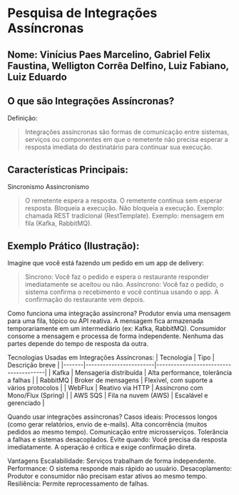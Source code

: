 # Pesquisa de Integrações Assíncronas
## Nome: Vinícius Paes Marcelino, Gabriel Felix Faustina, Welligton Corrêa Delfino, Luiz Fabiano, Luiz Eduardo

## O que são Integrações Assíncronas?
Definição:
> Integrações assíncronas são formas de comunicação entre sistemas, serviços ou componentes em que o remetente não precisa esperar a resposta imediata do destinatário para continuar sua execução.

## Características Principais:
Sincronismo	Assincronismo
> O remetente espera a resposta.	O remetente continua sem esperar resposta.
> Bloqueia a execução.	Não bloqueia a execução.
> Exemplo: chamada REST tradicional (RestTemplate).	Exemplo: mensagem em fila (Kafka, RabbitMQ).

## Exemplo Prático (Ilustração):
Imagine que você está fazendo um pedido em um app de delivery:
> Sincrono: Você faz o pedido e espera o restaurante responder imediatamente se aceitou ou não.
> Assíncrono: Você faz o pedido, o sistema confirma o recebimento e você continua usando o app. A confirmação do restaurante vem depois.

 Como funciona uma integração assíncrona?
Produtor envia uma mensagem para uma fila, tópico ou API reativa.
A mensagem fica armazenada temporariamente em um intermediário (ex: Kafka, RabbitMQ).
Consumidor consome a mensagem e processa de forma independente.
Nenhuma das partes depende do tempo de resposta da outra.

Tecnologias Usadas em Integrações Assíncronas:
| Tecnologia |	Tipo |	Descrição breve |
|-------|------------------------|---------------------------------------|
| Kafka |	Mensageria distribuída | Alta performance, tolerância a falhas |
| RabbitMQ | Broker de mensagens |	Flexível, com suporte a vários protocolos |
| WebFlux |	Reativo via HTTP | Assíncrono com Mono/Flux (Spring) |
| AWS SQS |	Fila na nuvem (AWS)	| Escalável e gerenciado |

Quando usar integrações assíncronas?
Casos ideais:
Processos longos (como gerar relatórios, envio de e-mails).
Alta concorrência (muitos pedidos ao mesmo tempo).
Comunicação entre microsserviços.
Tolerância a falhas e sistemas desacoplados.
 Evite quando:
Você precisa da resposta imediatamente.
A operação é crítica e exige confirmação direta.

Vantagens
 Escalabilidade: Serviços trabalham de forma independente.
 Performance: O sistema responde mais rápido ao usuário.
Desacoplamento: Produtor e consumidor não precisam estar ativos ao mesmo tempo.
 Resiliência: Permite reprocessamento de falhas.
